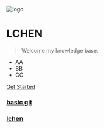 ![logo](https://docsify.js.org/_media/icon.svg)

# LCHEN

> Welcome my knowledge base.

* AA
* BB
* CC

[Get Started](#quick-start)
### [basic git](https://github.com/LCHEN142857/LCHEN142857.github.io/blob/main/docs/Git/basic_git)
### [lchen](https://lchen142857.github.io/docs/README)
